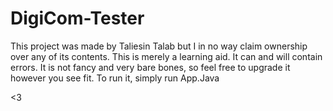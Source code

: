 # DigiCom-Tester

This project was made by Taliesin Talab but I in no way claim ownership over any of its contents. This is merely a learning aid. It can and will contain errors.
It is not fancy and very bare bones, so feel free to upgrade it however you see fit. To run it, simply run App.Java

<3
